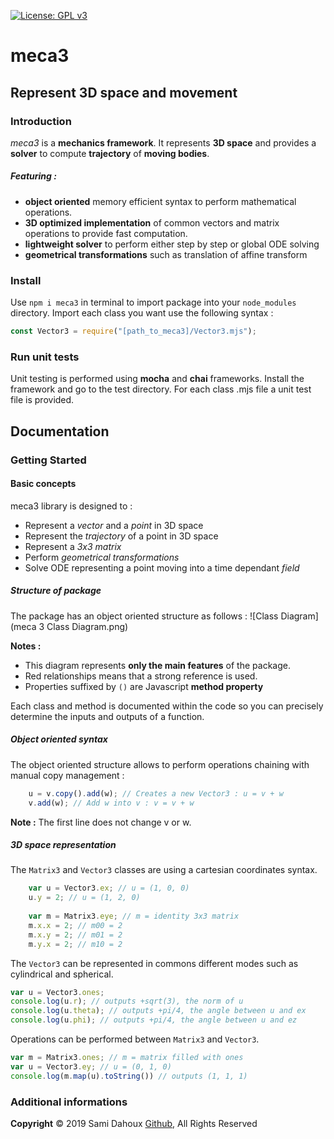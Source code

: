 [![License: GPL v3](https://img.shields.io/badge/License-GPLv3-blue.svg)](https://www.gnu.org/licenses/gpl-3.0)

# meca3

## Represent 3D space and movement

### Introduction
_meca3_ is a **mechanics framework**. It represents **3D space** and provides a **solver**
to compute **trajectory** of **moving bodies**.

##### Featuring :
- **object oriented** memory efficient syntax to perform mathematical operations.
- **3D optimized implementation** of common vectors and matrix operations to provide fast computation.
- **lightweight solver** to perform either step by step or global ODE solving
- **geometrical transformations** such as translation of affine transform

### Install
Use `npm i meca3` in terminal to import package into your `node_modules` directory.
Import each class you want use the following syntax :

```js
const Vector3 = require("[path_to_meca3]/Vector3.mjs");
```

### Run unit tests
Unit testing is performed using **mocha** and **chai** frameworks. 
Install the framework and go to the test directory. 
For each class .mjs file a unit test file is provided.

## Documentation

### Getting Started

#### Basic concepts

meca3 library is designed to :
- Represent a _vector_ and a _point_ in 3D space
- Represent the _trajectory_ of a point in 3D space
- Represent a _3x3 matrix_
- Perform _geometrical transformations_
- Solve ODE representing a point moving into a time dependant _field_

##### Structure of package

The package has an object oriented structure as follows :
![Class Diagram](meca 3 Class Diagram.png)

**Notes :** 
- This diagram represents **only the main features** of the package.
- Red relationships means that a strong reference is used.
- Properties suffixed by `()` are Javascript **method property**

Each class and method is documented within the code so you can precisely determine the
inputs and outputs of a function.

##### Object oriented syntax

The object oriented structure allows to perform operations chaining with manual copy management :
```js
    u = v.copy().add(w); // Creates a new Vector3 : u = v + w
    v.add(w); // Add w into v : v = v + w
```
**Note :**  The first line does not change v or w.

##### 3D space representation

The `Matrix3` and `Vector3` classes are using a cartesian coordinates syntax.
```js
    var u = Vector3.ex; // u = (1, 0, 0)
    u.y = 2; // u = (1, 2, 0)
    
    var m = Matrix3.eye; // m = identity 3x3 matrix
    m.x.x = 2; // m00 = 2
    m.x.y = 2; // m01 = 2
    m.y.x = 2; // m10 = 2
```

The `Vector3` can be represented in commons different modes such as cylindrical and spherical.
```js
var u = Vector3.ones;
console.log(u.r); // outputs +sqrt(3), the norm of u
console.log(u.theta); // outputs +pi/4, the angle between u and ex
console.log(u.phi); // outputs +pi/4, the angle between u and ez
```

Operations can be performed between `Matrix3` and `Vector3`.
```js
var m = Matrix3.ones; // m = matrix filled with ones
var u = Vector3.ey; // u = (0, 1, 0)
console.log(m.map(u).toString()) // outputs (1, 1, 1)
```

### Additional informations
**Copyright** © 2019 Sami Dahoux [Github](https://github.com/samiBendou/), All Rights Reserved

